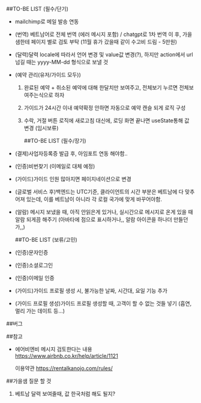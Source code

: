 ##TO-BE LIST (필수/단기)

- mailchimp로 메일 발송 연동
- (번역) 베트남어로 전체 번역 (에러 메시지 포함) / chatgpt로 1차 번역 이 후, 가을샘한테 페이지 별로 검토 부탁 (11월 휴가 갔을때 같이 수고비 드림 - 5만원)
- (달력)달력 locale에 따라서 언어 변경 및 value값 변경(?), 하지만 action에서 url넘길 때는 yyyy-MM-dd 형식으로 보낼 것
- (예약 관리(유저/가이드 모두))

  1. 완료된 예약 + 취소된 예약에 대해 한달치만 보여주고, 전체보기 누르면 전체보여주는식으로 하자
  2. 가이드가 24시간 이내 예약확정 안하면 자동으로 예약 캔슬 되게 로직 구성
  3. 수락, 거절 버튼 로직에 새로고침 대신에, 로딩 화면 끝나면 useState통해 값 변경 (임시보류)

     ##TO-BE LIST (필수/장기)

- (결제)사업자등록증 발급 후, 아임포트 연동 해야함..
- (인증)비번찾기 (이메일로 대체 예정)
- (가이드)가이드 인원 많아지면 페이지네이션으로 변경
- (글로벌 서비스 후)백엔드는 UTC기준, 클라이언트의 시간 부분은 베트남에 다 맞추어져 있는데, 이를 베트남이 아니라 각 로컬 국가에 맞게 바꾸어야함.
- (알람) 메시지 보냈을 때, 아직 안읽은게 있거나, 실시간으로 메시지로 온게 있을 때 알람 되게끔 해주기 (아바타에 점으로 표시하거나,, 알람 아이콘을 하나더 만들던가,,)

  ##TO-BE LIST (보류/고민)

- (인증)문자인증
- (인증)소셜로그인
- (인증)이메일 인증
- (가이드)가이드 프로필 생성 시, 불가능한 날짜, 시간대, 요일 기능 추가
- (가이드 프로필 생성)가이드 프로필 생성할 때, 고객이 할 수 없는 것들 넣기 (흡연, 멀리 가는 데이트 등...)

##버그

##참고

- 에어비엔비 메시지 검토한다는 내용
  https://www.airbnb.co.kr/help/article/1121

  이용약관
  https://rentalkanojo.com/rules/

##가을샘 질문 할 것

1. 베트남 달력 보여줄때, 값 한국처럼 해도 될지?
